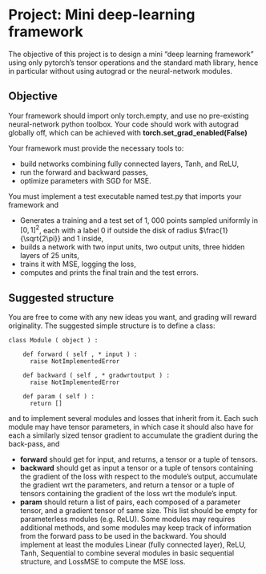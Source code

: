 # Project: Mini deep-learning framework
The objective of this project is to design a mini “deep learning framework” using only pytorch’s
tensor operations and the standard math library, hence in particular without using autograd or the
neural-network modules.

## Objective
Your framework should import only torch.empty, and use no pre-existing neural-network python toolbox. Your code should work with autograd globally off, which can be achieved with **torch.set_grad_enabled(False)**

Your framework must provide the necessary tools to:
- build networks combining fully connected layers, Tanh, and ReLU,
- run the forward and backward passes,
- optimize parameters with SGD for MSE.

You must implement a test executable named test.py that imports your framework and
- Generates a training and a test set of 1, 000 points sampled uniformly in $[0, 1]^2$, each with a label 0 if outside the disk of radius $\frac{1}{\sqrt{2\pi}} and 1 inside,
- builds a network with two input units, two output units, three hidden layers of 25 units,
- trains it with MSE, logging the loss,
- computes and prints the final train and the test errors.

## Suggested structure
You are free to come with any new ideas you want, and grading will reward originality. The suggested
simple structure is to define a class: 
```
class Module ( object ) :

    def forward ( self , * input ) :
      raise NotImplementedError
      
    def backward ( self , * gradwrtoutput ) :
      raise NotImplementedError
      
    def param ( self ) :
      return []
```
and to implement several modules and losses that inherit from it.
Each such module may have tensor parameters, in which case it should also have for each a similarly
sized tensor gradient to accumulate the gradient during the back-pass, and
- **forward** should get for input, and returns, a tensor or a tuple of tensors.
- **backward** should get as input a tensor or a tuple of tensors containing the gradient of the loss
with respect to the module’s output, accumulate the gradient wrt the parameters, and return a
tensor or a tuple of tensors containing the gradient of the loss wrt the module’s input.
- **param** should return a list of pairs, each composed of a parameter tensor, and a gradient tensor
of same size. This list should be empty for parameterless modules (e.g. ReLU).
Some modules may requires additional methods, and some modules may keep track of information
from the forward pass to be used in the backward.
You should implement at least the modules Linear (fully connected layer), ReLU, Tanh, Sequential
to combine several modules in basic sequential structure, and LossMSE to compute the MSE loss.
